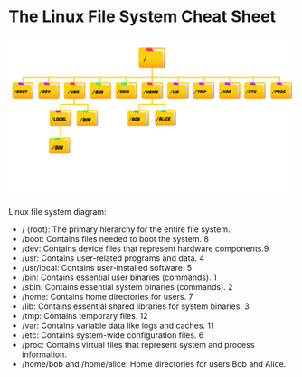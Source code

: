 # The Linux File System Cheat Sheet

![alt text](./../../../../recursos/Fireship/linux/linuxFileSystem)

Linux file system diagram: 

* / (root): The primary hierarchy for the entire file system.
* /boot: Contains files needed to boot the system. 8
* /dev: Contains device files that represent hardware components.9
* /usr: Contains user-related programs and data. 4
* /usr/local: Contains user-installed software. 5
* /bin: Contains essential user binaries (commands). 1
* /sbin: Contains essential system binaries (commands). 2
* /home: Contains home directories for users. 7
* /lib: Contains essential shared libraries for system binaries. 3
* /tmp: Contains temporary files. 12
* /var: Contains variable data like logs and caches. 11
* /etc: Contains system-wide configuration files. 6
* /proc: Contains virtual files that represent system and process information.
* /home/bob and /home/alice: Home directories for users Bob and Alice.

